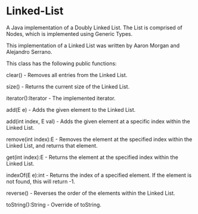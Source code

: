 # Linked-List
A Java implementation of a Doubly Linked List. The List is comprised of Nodes, which is implemented using Generic Types.

This implementation of a Linked List was written by Aaron Morgan and Alejandro Serrano.

This class has the following public functions:

clear() - Removes all entries from the Linked List.

size() - Returns the current size of the Linked List.

iterator():Iterator<E> - The implemented iterator.

add(E e) - Adds the given element to the Linked List.

add(int index, E val) - Adds the given element at a specific index within the Linked List.

remove(int index):E - Removes the element at the specified index within the Linked List, and returns that element.

get(int index):E - Returns the element at the specified index within the Linked List.

indexOf(E e):int - Returns the index of a specified element. If the element is not found, this will return -1.

reverse() - Reverses the order of the elements within the Linked List.

toString():String - Override of toString.
